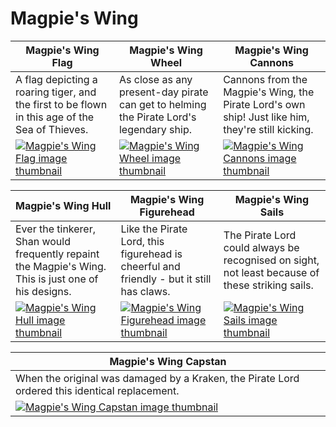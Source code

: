 # Magpie's Wing

| Magpie's Wing Flag | Magpie's Wing Wheel | Magpie's Wing Cannons |
| ------------------ | ------------------- | --------------------- |
| A flag depicting a roaring tiger, and the first to be flown in this age of the Sea of Thieves. | As close as any present-day pirate can get to helming the Pirate Lord's legendary ship. | Cannons from the Magpie's Wing, the Pirate Lord's own ship! Just like him, they're still kicking. |
| [![Magpie's Wing Flag image thumbnail](https://seaofthieves.wiki.gg/images/e/ec/Magpie%27s_Wing_Flag.png)](https://seaofthieves.wiki.gg/wiki/Magpie's_Wing_Flag) | [![Magpie's Wing Wheel image thumbnail](https://seaofthieves.wiki.gg/images/a/ab/Magpie%27s_Wing_Wheel.png)](https://seaofthieves.wiki.gg/wiki/Magpie's_Wing_Wheel) | [![Magpie's Wing Cannons image thumbnail](https://seaofthieves.wiki.gg/images/6/62/Magpie%27s_Wing_Cannons.png)](https://seaofthieves.wiki.gg/wiki/Magpie's_Wing_Cannons) |

| Magpie's Wing Hull | Magpie's Wing Figurehead | Magpie's Wing Sails |
| ------------------ | ------------------------ | ------------------- |
| Ever the tinkerer, Shan would frequently repaint the Magpie's Wing. This is just one of his designs. | Like the Pirate Lord, this figurehead is cheerful and friendly - but it still has claws. | The Pirate Lord could always be recognised on sight, not least because of these striking sails. |
| [![Magpie's Wing Hull image thumbnail](https://seaofthieves.wiki.gg/images/c/cb/Magpie%27s_Wing_Hull.png)](https://seaofthieves.wiki.gg/wiki/Magpie's_Wing_Hull) | [![Magpie's Wing Figurehead image thumbnail](https://seaofthieves.wiki.gg/images/4/4e/Magpie%27s_Wing_Figurehead.png)](https://seaofthieves.wiki.gg/wiki/Magpie's_Wing_Figurehead) | [![Magpie's Wing Sails image thumbnail](https://seaofthieves.wiki.gg/images/e/ef/Magpie%27s_Wing_Sails.png)](https://seaofthieves.wiki.gg/wiki/Magpie's_Wing_Sails) |

| Magpie's Wing Capstan |
| --------------------- |
| When the original was damaged by a Kraken, the Pirate Lord ordered this identical replacement. |
| [![Magpie's Wing Capstan image thumbnail](https://seaofthieves.wiki.gg/images/f/f6/Magpie%27s_Wing_Capstan.png)](https://seaofthieves.wiki.gg/wiki/Magpie's_Wing_Capstan) |
